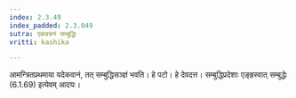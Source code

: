 ```yaml
---
index: 2.3.49
index_padded: 2.3.049
sutra: एकवचनं सम्बुद्धिः
vritti: kashika

---
```

आमन्त्रितप्रथमाया यदेकवानं, तत् सम्बुद्धिसञ्ज्ञं भवति। हे पटो। हे देवदत्त। सम्बुद्धिप्रदेशाः एङ्ह्रस्वात् सम्बुद्धेः (6.1.69) इत्येवम् आदयः।